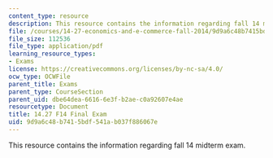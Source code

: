 ```yaml
---
content_type: resource
description: This resource contains the information regarding fall 14 midterm exam.
file: /courses/14-27-economics-and-e-commerce-fall-2014/9d9a6c48b7415bdf541ab037f886067e_MIT14_27F14_Final_2014.pdf
file_size: 112536
file_type: application/pdf
learning_resource_types:
- Exams
license: https://creativecommons.org/licenses/by-nc-sa/4.0/
ocw_type: OCWFile
parent_title: Exams
parent_type: CourseSection
parent_uid: dbe64dea-6616-6e3f-b2ae-c0a92607e4ae
resourcetype: Document
title: 14.27 F14 Final Exam
uid: 9d9a6c48-b741-5bdf-541a-b037f886067e
---
```

This resource contains the information regarding fall 14 midterm exam.